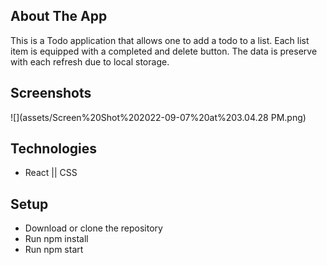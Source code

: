 ## About The App

This is a Todo application that allows one to add a todo to a list. Each list item is equipped with a completed and delete button. The data is preserve with each refresh due to local storage.

## Screenshots
![](assets/Screen%20Shot%202022-09-07%20at%203.04.28 PM.png)

## Technologies

- React || CSS

## Setup

- Download or clone the repository
- Run npm install
- Run npm start
